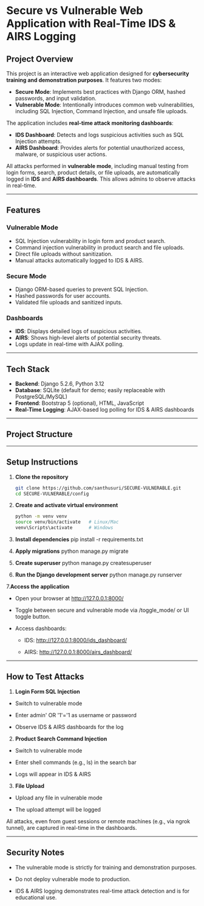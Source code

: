 # Secure vs Vulnerable Web Application with Real-Time IDS & AIRS Logging

## Project Overview
This project is an interactive web application designed for **cybersecurity training and demonstration purposes**. It features two modes:

- **Secure Mode**: Implements best practices with Django ORM, hashed passwords, and input validation.
- **Vulnerable Mode**: Intentionally introduces common web vulnerabilities, including SQL Injection, Command Injection, and unsafe file uploads.

The application includes **real-time attack monitoring dashboards**:

- **IDS Dashboard**: Detects and logs suspicious activities such as SQL Injection attempts.
- **AIRS Dashboard**: Provides alerts for potential unauthorized access, malware, or suspicious user actions.

All attacks performed in **vulnerable mode**, including manual testing from login forms, search, product details, or file uploads, are automatically logged in **IDS** and **AIRS dashboards**. This allows admins to observe attacks in real-time.

---

## Features

### Vulnerable Mode
- SQL Injection vulnerability in login form and product search.
- Command injection vulnerability in product search and file uploads.
- Direct file uploads without sanitization.
- Manual attacks automatically logged to IDS & AIRS.

### Secure Mode
- Django ORM-based queries to prevent SQL Injection.
- Hashed passwords for user accounts.
- Validated file uploads and sanitized inputs.

### Dashboards
- **IDS**: Displays detailed logs of suspicious activities.
- **AIRS**: Shows high-level alerts of potential security threats.
- Logs update in real-time with AJAX polling.

---

## Tech Stack
- **Backend**: Django 5.2.6, Python 3.12
- **Database**: SQLite (default for demo; easily replaceable with PostgreSQL/MySQL)
- **Frontend**: Bootstrap 5 (optional), HTML, JavaScript
- **Real-Time Logging**: AJAX-based log polling for IDS & AIRS dashboards

---

## Project Structure


---

## Setup Instructions

1. **Clone the repository**
    ```bash
    git clone https://github.com/santhusuri/SECURE-VULNERABLE.git
    cd SECURE-VULNERABLE/config

2. **Create and activate virtual environment**
    ```bash
    python -m venv venv
    source venv/bin/activate   # Linux/Mac
    venv\Scripts\activate      # Windows

3. **Install dependencies**
    pip install -r requirements.txt

4. **Apply migrations**
    python manage.py migrate

5. **Create superuser**
    python manage.py createsuperuser

6. **Run the Django development server**
    python manage.py runserver

7.**Access the application**
- Open your browser at http://127.0.0.1:8000/

- Toggle between secure and vulnerable mode via /toggle_mode/ or UI toggle button.

- Access dashboards:

    - IDS: http://127.0.0.1:8000/ids_dashboard/

    - AIRS: http://127.0.0.1:8000/airs_dashboard/

---

## How to Test Attacks

1. **Login Form SQL Injection**

- Switch to vulnerable mode

- Enter admin' OR '1'='1 as username or password

- Observe IDS & AIRS dashboards for the log

2. **Product Search Command Injection**

- Switch to vulnerable mode

- Enter shell commands (e.g., ls) in the search bar

- Logs will appear in IDS & AIRS

3. **File Upload**

- Upload any file in vulnerable mode

- The upload attempt will be logged

All attacks, even from guest sessions or remote machines (e.g., via ngrok tunnel), are captured in real-time in the dashboards.

---

## Security Notes

- The vulnerable mode is strictly for training and demonstration purposes.

- Do not deploy vulnerable mode to production.

- IDS & AIRS logging demonstrates real-time attack detection and is for educational use.
